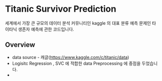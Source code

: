 # Titanic Survivor Prediction
세계에서 가장 큰 규모의 데이터 분석 커뮤니티인 kaggle 의 대표 분류 예측 문제인 타이타닉 생존자 예측에 관한 코드입니다.

## Overview
* data source - 캐글(https://www.kaggle.com/c/titanic/data)
* Logisitc Regression , SVC 에 적합한 data Preprocessing 에 중점을 두었습니다.
* 


